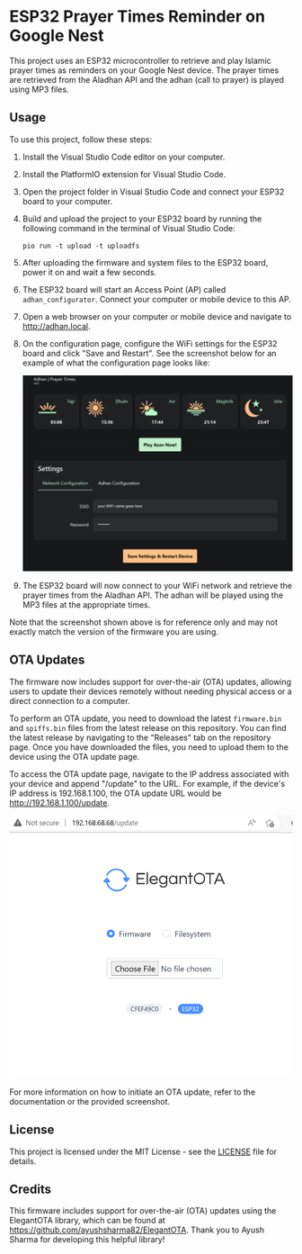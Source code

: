 # ESP32 Prayer Times Reminder on Google Nest

This project uses an ESP32 microcontroller to retrieve and play Islamic prayer times as reminders on your Google Nest device. The prayer times are retrieved from the Aladhan API and the adhan (call to prayer) is played using MP3 files.

## Usage

To use this project, follow these steps:

1. Install the Visual Studio Code editor on your computer.

1. Install the PlatformIO extension for Visual Studio Code.

1. Open the project folder in Visual Studio Code and connect your ESP32 board to your computer.

1. Build and upload the project to your ESP32 board by running the following command in the terminal of Visual Studio Code:
    ```
    pio run -t upload -t uploadfs
    ```
1. After uploading the firmware and system files to the ESP32 board, power it on and wait a few seconds.

1. The ESP32 board will start an Access Point (AP) called `adhan_configurator`. Connect your computer or mobile device to this AP.

1. Open a web browser on your computer or mobile device and navigate to http://adhan.local.

1. On the configuration page, configure the WiFi settings for the ESP32 board and click "Save and Restart". See the screenshot below for an example of what the configuration page looks like:

    ![Configuration page](./docs/Screenshot_1.png)

1. The ESP32 board will now connect to your WiFi network and retrieve the prayer times from the Aladhan API. The adhan will be played using the MP3 files at the appropriate times.

Note that the screenshot shown above is for reference only and may not exactly match the version of the firmware you are using.


## OTA Updates
The firmware now includes support for over-the-air (OTA) updates, allowing users to update their devices remotely without needing physical access or a direct connection to a computer.

To perform an OTA update, you need to download the latest `firmware.bin` and `spiffs.bin` files from the latest release on this repository. You can find the latest release by navigating to the "Releases" tab on the repository page. Once you have downloaded the files, you need to upload them to the device using the OTA update page.

To access the OTA update page, navigate to the IP address associated with your device and append "/update" to the URL. For example, if the device's IP address is 192.168.1.100, the OTA update URL would be http://192.168.1.100/update.

![OTA update page](./docs/Screenshot_2.png)

For more information on how to initiate an OTA update, refer to the documentation or the provided screenshot.

## License

This project is licensed under the MIT License - see the [LICENSE](LICENSE) file for details.


## Credits
This firmware includes support for over-the-air (OTA) updates using the ElegantOTA library, which can be found at https://github.com/ayushsharma82/ElegantOTA. Thank you to Ayush Sharma for developing this helpful library!


